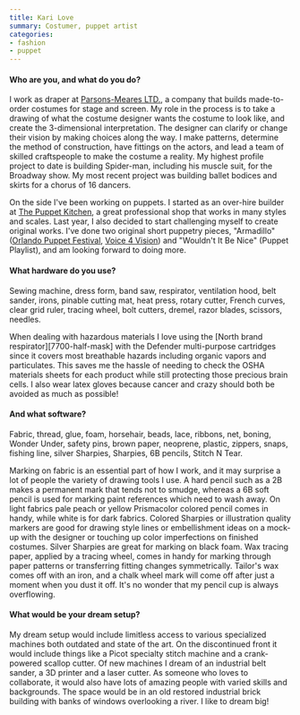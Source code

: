 ```yaml
---
title: Kari Love
summary: Costumer, puppet artist
categories:
- fashion
- puppet
---
```


#### Who are you, and what do you do?

I work as draper at [Parsons-Meares LTD.](http://www.parsons-meares.com/ "Parson-Meares' website."), a company that builds made-to-order costumes for stage and screen. My role in the process is to take a drawing of what the costume designer wants the costume to look like, and create the 3-dimensional interpretation. The designer can clarify or change their vision by making choices along the way. I make patterns, determine the method of construction, have fittings on the actors, and lead a team of skilled craftspeople to make the costume a reality. My highest profile project to date is building Spider-man, including his muscle suit, for the Broadway show. My most recent project was building ballet bodices and skirts for a chorus of 16 dancers.

On the side I've been working on puppets. I started as an over-hire builder at [The Puppet Kitchen](http://puppetkitchen.com/ "A puppet studio in New York."), a great professional shop that works in many styles and scales. Last year, I also decided to start challenging myself to create original works. I've done two original short puppetry pieces, "Armadillo" ([Orlando Puppet Festival](http://orlandopuppetfestival.com/ "The Orlando Puppet Festival."), [Voice 4 Vision](http://www.voice4vision.org/ "The Voice 4 Vision puppet festival.")) and "Wouldn't It Be Nice" (Puppet Playlist), and am looking forward to doing more.

#### What hardware do you use?

Sewing machine, dress form, band saw, respirator, ventilation hood, belt sander, irons, pinable cutting mat, heat press, rotary cutter, French curves, clear grid ruler, tracing wheel, bolt cutters, dremel, razor blades, scissors, needles.

When dealing with hazardous materials I love using the [North brand respirator][7700-half-mask] with the Defender multi-purpose cartridges since it covers most breathable hazards including organic vapors and particulates. This saves me the hassle of needing to check the OSHA materials sheets for each product while still protecting those precious brain cells. I also wear latex gloves because cancer and crazy should both be avoided as much as possible!

#### And what software?

Fabric, thread, glue, foam, horsehair, beads, lace, ribbons, net, boning, Wonder Under, safety pins, brown paper, neoprene, plastic, zippers, snaps, fishing line, silver Sharpies, Sharpies, 6B pencils, Stitch N Tear.

Marking on fabric is an essential part of how I work, and it may surprise a lot of people the variety of drawing tools I use. A hard pencil such as a 2B makes a permanent mark that tends not to smudge, whereas a 6B soft pencil is used for marking paint references which need to wash away. On light fabrics pale peach or yellow Prismacolor colored pencil comes in handy, while white is for dark fabrics. Colored Sharpies or illustration quality markers are good for drawing style lines or embellishment ideas on a mock-up with the designer or touching up color imperfections on finished costumes. Silver Sharpies are great for marking on black foam. Wax tracing paper, applied by a tracing wheel, comes in handy for marking through paper patterns or transferring fitting changes symmetrically. Tailor's wax comes off with an iron, and a chalk wheel mark will come off after just a moment when you dust it off. It's no wonder that my pencil cup is always overflowing.

#### What would be your dream setup?

My dream setup would include limitless access to various specialized machines both outdated and state of the art. On the discontinued front it would include things like a Picot specialty stitch machine and a crank-powered scallop cutter. Of new machines I dream of an industrial belt sander, a 3D printer and a laser cutter. As someone who loves to collaborate, it would also have lots of amazing people with varied skills and backgrounds. The space would be in an old restored industrial brick building with banks of windows overlooking a river. I like to dream big!